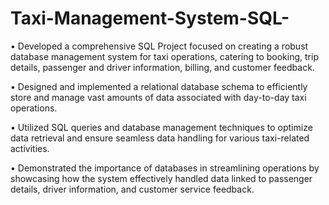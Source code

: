 # Taxi-Management-System-SQL-

• Developed a comprehensive SQL Project focused on creating a robust database management system for taxi operations, catering to booking, trip details, passenger and driver information, billing, and customer feedback.

• Designed and implemented a relational database schema to efficiently store and manage vast amounts of data associated with day-to-day taxi operations.

• Utilized SQL queries and database management techniques to optimize data retrieval and ensure seamless data handling for various taxi-related activities.

• Demonstrated the importance of databases in streamlining operations by showcasing how the system effectively handled data linked to passenger details, driver information, and customer service feedback.

